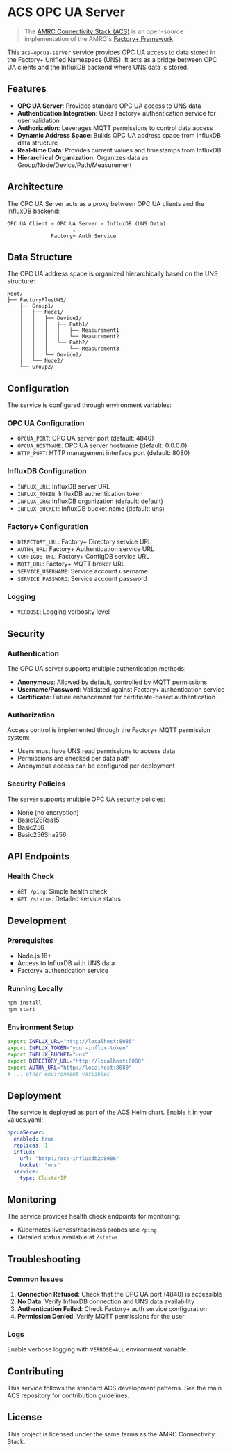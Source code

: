 # ACS OPC UA Server

> The [AMRC Connectivity Stack (ACS)](https://github.com/AMRC-FactoryPlus/amrc-connectivity-stack) is an open-source implementation of the AMRC's [Factory+ Framework](https://factoryplus.app.amrc.co.uk).

This `acs-opcua-server` service provides OPC UA access to data stored in the Factory+ Unified Namespace (UNS). It acts as a bridge between OPC UA clients and the InfluxDB backend where UNS data is stored.

## Features

- **OPC UA Server**: Provides standard OPC UA access to UNS data
- **Authentication Integration**: Uses Factory+ authentication service for user validation
- **Authorization**: Leverages MQTT permissions to control data access
- **Dynamic Address Space**: Builds OPC UA address space from InfluxDB data structure
- **Real-time Data**: Provides current values and timestamps from InfluxDB
- **Hierarchical Organization**: Organizes data as Group/Node/Device/Path/Measurement

## Architecture

The OPC UA Server acts as a proxy between OPC UA clients and the InfluxDB backend:

```
OPC UA Client → OPC UA Server → InfluxDB (UNS Data)
                     ↓
              Factory+ Auth Service
```

## Data Structure

The OPC UA address space is organized hierarchically based on the UNS structure:

```
Root/
├── FactoryPlusUNS/
    ├── Group1/
    │   ├── Node1/
    │   │   ├── Device1/
    │   │   │   ├── Path1/
    │   │   │   │   ├── Measurement1
    │   │   │   │   └── Measurement2
    │   │   │   └── Path2/
    │   │   │       └── Measurement3
    │   │   └── Device2/
    │   └── Node2/
    └── Group2/
```

## Configuration

The service is configured through environment variables:

### OPC UA Configuration
- `OPCUA_PORT`: OPC UA server port (default: 4840)
- `OPCUA_HOSTNAME`: OPC UA server hostname (default: 0.0.0.0)
- `HTTP_PORT`: HTTP management interface port (default: 8080)

### InfluxDB Configuration
- `INFLUX_URL`: InfluxDB server URL
- `INFLUX_TOKEN`: InfluxDB authentication token
- `INFLUX_ORG`: InfluxDB organization (default: default)
- `INFLUX_BUCKET`: InfluxDB bucket name (default: uns)

### Factory+ Configuration
- `DIRECTORY_URL`: Factory+ Directory service URL
- `AUTHN_URL`: Factory+ Authentication service URL
- `CONFIGDB_URL`: Factory+ ConfigDB service URL
- `MQTT_URL`: Factory+ MQTT broker URL
- `SERVICE_USERNAME`: Service account username
- `SERVICE_PASSWORD`: Service account password

### Logging
- `VERBOSE`: Logging verbosity level

## Security

### Authentication
The OPC UA server supports multiple authentication methods:
- **Anonymous**: Allowed by default, controlled by MQTT permissions
- **Username/Password**: Validated against Factory+ authentication service
- **Certificate**: Future enhancement for certificate-based authentication

### Authorization
Access control is implemented through the Factory+ MQTT permission system:
- Users must have UNS read permissions to access data
- Permissions are checked per data path
- Anonymous access can be configured per deployment

### Security Policies
The server supports multiple OPC UA security policies:
- None (no encryption)
- Basic128Rsa15
- Basic256
- Basic256Sha256

## API Endpoints

### Health Check
- `GET /ping`: Simple health check
- `GET /status`: Detailed service status

## Development

### Prerequisites
- Node.js 18+
- Access to InfluxDB with UNS data
- Factory+ authentication service

### Running Locally
```bash
npm install
npm start
```

### Environment Setup
```bash
export INFLUX_URL="http://localhost:8086"
export INFLUX_TOKEN="your-influx-token"
export INFLUX_BUCKET="uns"
export DIRECTORY_URL="http://localhost:8080"
export AUTHN_URL="http://localhost:8080"
# ... other environment variables
```

## Deployment

The service is deployed as part of the ACS Helm chart. Enable it in your values.yaml:

```yaml
opcuaServer:
  enabled: true
  replicas: 1
  influx:
    url: "http://acs-influxdb2:8086"
    bucket: "uns"
  service:
    type: ClusterIP
```

## Monitoring

The service provides health check endpoints for monitoring:
- Kubernetes liveness/readiness probes use `/ping`
- Detailed status available at `/status`

## Troubleshooting

### Common Issues

1. **Connection Refused**: Check that the OPC UA port (4840) is accessible
2. **No Data**: Verify InfluxDB connection and UNS data availability
3. **Authentication Failed**: Check Factory+ auth service configuration
4. **Permission Denied**: Verify MQTT permissions for the user

### Logs
Enable verbose logging with `VERBOSE=ALL` environment variable.

## Contributing

This service follows the standard ACS development patterns. See the main ACS repository for contribution guidelines.

## License

This project is licensed under the same terms as the AMRC Connectivity Stack.
